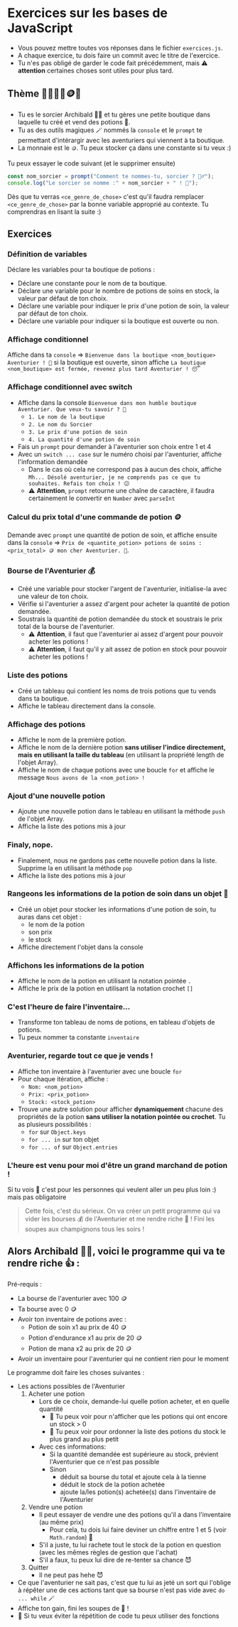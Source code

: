 # Exercices sur les bases de JavaScript

- Vous pouvez mettre toutes vos réponses dans le fichier `exercices.js`.
- A chaque exercice, tu dois faire un commit avec le titre de l'exercice.
- Tu n'es pas obligé de garder le code fait précédemment, mais ⚠️ **attention** certaines choses sont utiles pour plus tard.

## Thème 🔮🧙‍♂️🧪🪙🍄

- Tu es le sorcier Archibald 🧙‍♂️ et tu gères une petite boutique dans laquelle tu créé et vend des potions 🧪.
- Tu as des outils magiques 🪄 nommés la `console` et le `prompt` te permettant d'intérargir avec les aventuriers qui viennent à ta boutique.
- La monnaie est le `🪙`. Tu peux stocker ça dans une constante si tu veux :)

Tu peux essayer le code suivant (et le supprimer ensuite)

```js
const nom_sorcier = prompt("Comment te nommes-tu, sorcier ? 🧙‍♂️");
console.log("Le sorcier se nomme :" + nom_sorcier + " ! 🎉");
```

Dès que tu verras `<ce_genre_de_chose>` c'est qu'il faudra remplacer `<ce_genre_de_chose>` par la bonne variable approprié au contexte.
Tu comprendras en lisant la suite :)

## Exercices

### Définition de variables

Déclare les variables pour ta boutique de potions :

- Déclare une constante pour le nom de ta boutique.
- Déclare une variable pour le nombre de potions de soins en stock, la valeur par défaut de ton choix.
- Déclare une variable pour indiquer le prix d'une potion de soin, la valeur par défaut de ton choix.
- Déclare une variable pour indiquer si la boutique est ouverte ou non.

### Affichage conditionnel

Affiche dans ta `console` => `Bienvenue dans la boutique <nom_boutique> Aventurier ! 🎉` si la boutique est ouverte, sinon affiche `La boutique <nom_boutique> est fermée, revenez plus tard Aventurier ! 😴`

### Affichage conditionnel avec switch

- Affiche dans la console `Bienvenue dans mon humble boutique Aventurier. Que veux-tu savoir ? 🤔`
  - `1. Le nom de la boutique`
  - `2. Le nom du Sorcier`
  - `3. Le prix d'une potion de soin`
  - `4. La quantité d'une potion de soin`
- Fais un `prompt` pour demander à l'aventurier son choix entre 1 et 4
- Avec un `switch ... case` sur le numéro choisi par l'aventurier, affiche l'information demandée
  - Dans le cas où cela ne correspond pas à aucun des choix, affiche `Mh... Désolé aventurier, je ne comprends pas ce que tu souhaites. Refais ton choix ! 😕`
  - ⚠️ **Attention**, `prompt` retourne une chaîne de caractère, il faudra certainement le convertir en `Number` avec `parseInt`

### Calcul du prix total d'une commande de potion 🪙

Demande avec `prompt` une quantité de potion de soin, et affiche ensuite dans la `console` => `Prix de <quantite_potion> potions de soins : <prix_total> 🪙 mon cher Aventurier. 💸`.

### Bourse de l'Aventurier 💰

- Créé une variable pour stocker l'argent de l'aventurier, initialise-la avec une valeur de ton choix.
- Vérifie si l'aventurier a assez d'argent pour acheter la quantité de potion demandée.
- Soustrais la quantité de potion demandée du stock et soustrais le prix total de la bourse de l'aventurier.
  - ⚠️ **Attention**, il faut que l'aventurier ai assez d'argent pour pouvoir acheter les potions !
  - ⚠️ **Attention**, il faut qu'il y ait assez de potion en stock pour pouvoir acheter les potions !

### Liste des potions

- Créé un tableau qui contient les noms de trois potions que tu vends dans ta boutique.
- Affiche le tableau directement dans la console.

### Affichage des potions

- Affiche le nom de la première potion.
- Affiche le nom de la dernière potion **sans utiliser l'indice directement, mais en utilisant la taille du tableau** (en utilisant la propriété length de l'objet Array).
- Affiche le nom de chaque potions avec une boucle `for` et affiche le message `Nous avons de la <nom_potion> !`

### Ajout d'une nouvelle potion

- Ajoute une nouvelle potion dans le tableau en utilisant la méthode `push` de l'objet Array.
- Affiche la liste des potions mis à jour

### Finaly, nope.

- Finalement, nous ne gardons pas cette nouvelle potion dans la liste. Supprime la en utilisant la méthode `pop`
- Affiche la liste des potions mis à jour

### Rangeons les informations de la potion de soin dans un objet 🧹

- Créé un objet pour stocker les informations d'une potion de soin, tu auras dans cet objet :
  - le nom de la potion
  - son prix
  - le stock
- Affiche directement l'objet dans la console

### Affichons les informations de la potion

- Affiche le nom de la potion en utilisant la notation pointée `.`
- Affiche le prix de la potion en utilisant la notation crochet `[]`

### C'est l'heure de faire l'inventaire...

- Transforme ton tableau de noms de potions, en tableau d'objets de potions.
- Tu peux nommer ta constante `inventaire`

### Aventurier, regarde tout ce que je vends !

- Affiche ton inventaire à l'aventurier avec une boucle `for`
- Pour chaque itération, affiche :
  - `Nom: <nom_potion>`
  - `Prix: <prix_potion>`
  - `Stock: <stock_potion>`
- Trouve une autre solution pour afficher **dynamiquement** chacune des propriétés de la potion **sans utiliser la notation pointée ou crochet**. Tu as plusieurs possibilités :
  - `for` sur `Object.keys`
  - `for ... in` sur ton objet
  - `for ... of` sur `Object.entries`

### L'heure est venu pour moi d'être un grand marchand de potion !

Si tu vois 🚀 c'est pour les personnes qui veulent aller un peu plus loin :) mais pas obligatoire

> Cette fois, c'est du sérieux. On va créer un petit programme qui va vider les bourses 💰 de l'Aventurier et me rendre riche 🤑 ! Fini les soupes aux champignons tous les soirs !

## Alors Archibald 🧙‍♂️, voici le programme qui va te rendre riche 👍 :

Pré-requis :

- La bourse de l'aventurier avec 100 🪙
- Ta bourse avec 0 🪙
- Avoir ton inventaire de potions avec :
  - Potion de soin x1 au prix de 40 🪙
  - Potion d'endurance x1 au prix de 20 🪙
  - Potion de mana x2 au prix de 20 🪙
- Avoir un inventaire pour l'aventurier qui ne contient rien pour le moment

Le programme doit faire les choses suivantes :

- Les actions possibles de l'Aventurier
  1. Acheter une potion
     - Lors de ce choix, demande-lui quelle potion acheter, et en quelle quantité
       - 🚀 Tu peux voir pour n'afficher que les potions qui ont encore un stock > 0
       - 🚀 Tu peux voir pour ordonner la liste des potions du stock le plus grand au plus petit
     - Avec ces informations:
       - Si la quantité demandée est supérieure au stock, prévient l'Aventurier que ce n'est pas possible
       - Sinon
         - déduit sa bourse du total et ajoute cela à la tienne
         - déduit le stock de la potion achetée
         - ajoute la/les potion(s) achetée(s) dans l'inventaire de l'Aventurier
  2. Vendre une potion
     - Il peut essayer de vendre une des potions qu'il a dans l'inventaire (au même prix)
       - Pour cela, tu dois lui faire deviner un chiffre entre 1 et 5 (voir `Math.random`) 🎲
     - S'il a juste, tu lui rachete tout le stock de la potion en question (avec les mêmes règles de gestion que l'achat)
     - S'il a faux, tu peux lui dire de re-tenter sa chance 😈
  3. Quitter
     - Il ne peut pas hehe 😈
- Ce que l'aventurier ne sait pas, c'est que tu lui as jeté un sort qui l'oblige à répêter une de ces actions tant que sa bourse n'est pas vide avec `do ... while` 🪄
- Affiche ton gain, fini les soupes de 🍄 !
- 🚀 Si tu veux éviter la répétition de code tu peux utiliser des fonctions
